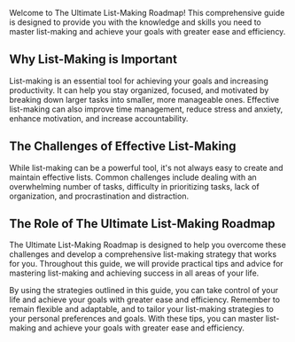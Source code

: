 
Welcome to The Ultimate List-Making Roadmap! This comprehensive guide is designed to provide you with the knowledge and skills you need to master list-making and achieve your goals with greater ease and efficiency.

Why List-Making is Important
----------------------------

List-making is an essential tool for achieving your goals and increasing productivity. It can help you stay organized, focused, and motivated by breaking down larger tasks into smaller, more manageable ones. Effective list-making can also improve time management, reduce stress and anxiety, enhance motivation, and increase accountability.

The Challenges of Effective List-Making
---------------------------------------

While list-making can be a powerful tool, it's not always easy to create and maintain effective lists. Common challenges include dealing with an overwhelming number of tasks, difficulty in prioritizing tasks, lack of organization, and procrastination and distraction.

The Role of The Ultimate List-Making Roadmap
--------------------------------------------

The Ultimate List-Making Roadmap is designed to help you overcome these challenges and develop a comprehensive list-making strategy that works for you. Throughout this guide, we will provide practical tips and advice for mastering list-making and achieving success in all areas of your life.

By using the strategies outlined in this guide, you can take control of your life and achieve your goals with greater ease and efficiency. Remember to remain flexible and adaptable, and to tailor your list-making strategies to your personal preferences and goals. With these tips, you can master list-making and achieve your goals with greater ease and efficiency.
